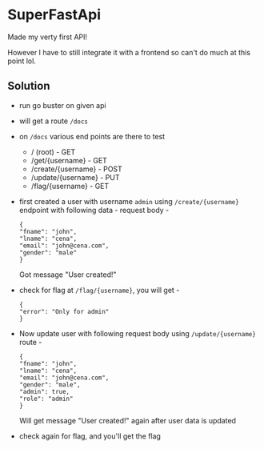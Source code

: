 # SuperFastApi
Made my verty first API!

However I have to still integrate it with a frontend so can't do much at this point lol.


## Solution
- run go buster on given api
- will get a route `/docs`
- on `/docs` various end points are there to test
    - / (root) - GET
    - /get/{username} - GET
    - /create/{username} - POST
    - /update/{username} - PUT
    - /flag/{username} - GET
- first created a user with username `admin` using `/create/{username}` endpoint with following data -
  request body -

  ```
  {
  "fname": "john",
  "lname": "cena",
  "email": "john@cena.com",
  "gender": "male"
  }
  ```
  
  Got message "User created!"
  
- check for flag at `/flag/{username}`, you will get -
  ```
  {
  "error": "Only for admin"
  }
  ```

- Now update user with following request body using `/update/{username}` route -
  ```
  {
  "fname": "john",
  "lname": "cena",
  "email": "john@cena.com",
  "gender": "male",
  "admin": true,
  "role": "admin"
  }
  ```

  Will get message  "User created!" again after user data is updated

- check again for flag, and you'll get the flag
